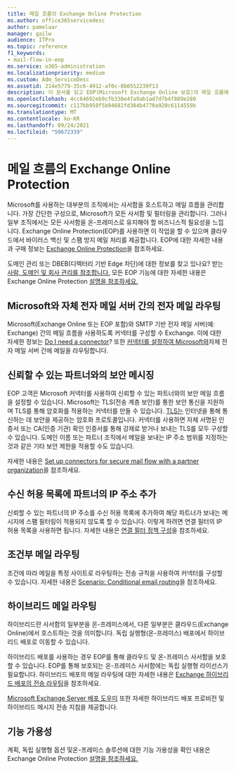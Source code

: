 ```yaml
---
title: 메일 흐름의 Exchange Online Protection
ms.author: office365servicedesc
author: pamelaar
manager: gailw
audience: ITPro
ms.topic: reference
f1_keywords:
- mail-flow-in-eop
ms.service: o365-administration
ms.localizationpriority: medium
ms.custom: Adm_ServiceDesc
ms.assetid: 214e5779-35c6-4912-af0c-8b0552239f13
description: 이 문서를 읽고 EOP(Microsoft Exchange Online 보호)의 메일 흐름에 대해 자세히 알아보습니다.
ms.openlocfilehash: 4cc64692eb9cfb338e4fa9ab1ad7d7b4f889e280
ms.sourcegitcommit: c117bb958f5b94682fd384b4770a920c6114559b
ms.translationtype: MT
ms.contentlocale: ko-KR
ms.lasthandoff: 09/24/2021
ms.locfileid: "59672339"
---
```

# <a name="mail-flow-in-exchange-online-protection"></a>메일 흐름의 Exchange Online Protection

Microsoft를 사용하는 대부분의 조직에서는 사서함을 호스트하고 메일 흐름을 관리합니다. 가장 간단한 구성으로, Microsoft가 모든 사서함 및 필터링을 관리합니다. 그러나 일부 조직에서는 모든 사서함을 온-프레미스로 유지해야 할 비즈니스적 필요성을 느낍니다. Exchange Online Protection(EOP)를 사용하면 이 작업을 할 수 있으며 클라우드에서 바이러스 백신 및 스팸 방지 메일 처리를 제공합니다. EOP에 대한 자세한 내용과 구매 정보는 [Exchange Online Protection](https://products.office.com/exchange/exchange-email-security-spam-protection)을 참조하세요.
  
도메인 관리 또는 DBEB(디렉터리 기반 Edge 차단)에 대한 정보를 찾고 있나요? 받는 [사람, 도메인 및 회사 관리를 참조합니다.](recipient-domain-and-company-management.md) 모든 EOP 기능에 대한 자세한 내용은 Exchange Online Protection [설명을 참조하세요.](exchange-online-protection-service-description.md)
  
## <a name="routing-email-between-microsoft-and-your-own-email-servers"></a>Microsoft와 자체 전자 메일 서버 간의 전자 메일 라우팅

Microsoft(Exchange Online 또는 EOP 포함)와 SMTP 기반 전자 메일 서버(예: Exchange) 간의 메일 흐름을 사용하도록 커넥터를 구성할 수 Exchange. 이에 대한 자세한 정보는 [Do I need a connector](/exchange/mail-flow-best-practices/use-connectors-to-configure-mail-flow/do-i-need-to-create-a-connector)? 또한 [커넥터를 설정하여 Microsoft와](/exchange/mail-flow-best-practices/use-connectors-to-configure-mail-flow/set-up-connectors-to-route-mail)자체 전자 메일 서버 간에 메일을 라우팅합니다.
  
## <a name="secure-messaging-with-a-trusted-partner"></a>신뢰할 수 있는 파트너와의 보안 메시징

EOP 고객은 Microsoft 커넥터를 사용하여 신뢰할 수 있는 파트너와의 보안 메일 흐름을 설정할 수 있습니다. Microsoft는 TLS(전송 계층 보안)를 통한 보안 통신을 지원하며 TLS를 통해 암호화를 적용하는 커넥터를 만들 수 있습니다. [TLS는](/microsoft-365/compliance/exchange-online-uses-tls-to-secure-email-connections) 인터넷을 통해 통신하는 데 보안을 제공하는 암호화 프로토콜입니다. 커넥터를 사용하면 자체 서명된 인증서 또는 CA(인증 기관) 확인 인증서를 통해 강제로 받거나 보내는 TLS를 모두 구성할 수 있습니다. 도메인 이름 또는 파트너 조직에서 메일을 보내는 IP 주소 범위를 지정하는 것과 같은 기타 보안 제한을 적용할 수도 있습니다. 
  
자세한 내용은 [Set up connectors for secure mail flow with a partner organization](/exchange/mail-flow-best-practices/use-connectors-to-configure-mail-flow/set-up-connectors-for-secure-mail-flow-with-a-partner)을 참조하세요.
  
## <a name="safe-listing-a-partners-ip-address"></a>수신 허용 목록에 파트너의 IP 주소 추가

신뢰할 수 있는 파트너의 IP 주소를 수신 허용 목록에 추가하여 해당 파트너가 보내는 메시지에 스팸 필터링이 적용되지 않도록 할 수 있습니다. 이렇게 하려면 연결 필터의 IP 허용 목록을 사용하면 됩니다. 자세한 내용은 [연결 필터 정책 구성](/microsoft-365/security/office-365-security/configure-the-connection-filter-policy)을 참조하세요.
  
## <a name="conditional-mail-routing"></a>조건부 메일 라우팅

조건에 따라 메일을 특정 사이트로 라우팅하는 전송 규칙을 사용하여 커넥터를 구성할 수 있습니다. 자세한 내용은 [Scenario: Conditional email routing](/exchange/mail-flow-best-practices/use-connectors-to-configure-mail-flow/conditional-mail-routing)을 참조하세요.
  
## <a name="hybrid-mail-routing"></a>하이브리드 메일 라우팅

하이브리드란 사서함의 일부분을 온-프레미스에서, 다른 일부분은 클라우드(Exchange Online)에서 호스트하는 것을 의미합니다. 독립 실행형(온-프레미스) 배포에서 하이브리드 배포로 이동할 수 있습니다.
  
하이브리드 배포를 사용하는 경우 EOP를 통해 클라우드 및 온-프레미스 사서함을 보호할 수 있습니다. EOP를 통해 보호되는 온-프레미스 사서함에는 독립 실행형 라이선스가 필요합니다. 하이브리드 배포의 메일 라우팅에 대한 자세한 내용은 [Exchange 하이브리드 배포의 전송 라우팅](/exchange/transport-routing)을 참조하세요.
  
[Microsoft Exchange Server 배포 도우미](/exchange/exchange-deployment-assistant) 또한 자세한 하이브리드 배포 프로비전 및 하이브리드 메시지 전송 지침을 제공합니다. 
  
## <a name="feature-availability"></a>기능 가용성

계획, 독립 실행형 옵션 및온-프레미스 솔루션에 대한 기능 가용성을 확인 내용은 Exchange Online Protection [설명을 참조하세요.](exchange-online-protection-service-description.md)